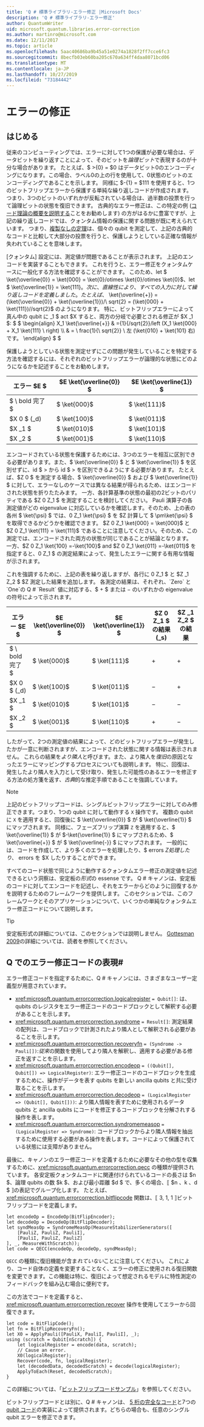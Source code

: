 ```yaml
---
title: 'Q # 標準ライブラリ-エラー修正 |Microsoft Docs'
description: 'Q # 標準ライブラリ-エラー修正'
author: QuantumWriter
uid: microsoft.quantum.libraries.error-correction
ms.author: martinro@microsoft.com
ms.date: 12/11/2017
ms.topic: article
ms.openlocfilehash: 5aac40686ba9b45a51e0274a1828f2ff7cce6fc3
ms.sourcegitcommit: 8becfb03eb60ba205c670a634ff4daa8071bcd06
ms.translationtype: MT
ms.contentlocale: ja-JP
ms.lasthandoff: 10/27/2019
ms.locfileid: "73184442"
---
```

# <a name="error-correction"></a>エラーの修正 #

## <a name="introduction"></a>はじめる ##

従来のコンピューティングでは、エラーに対して1つの保護が必要な場合は、データビットを繰り返すことによって、そのビットを*論理ビット*で表現するのが十分な場合があります。
たとえば、$ >{0} = $0 はデータビット0のエンコーディングになります。この場合、ラベル0の上の行を使用して、0状態のビットのエンコーディングであることを示します。
同様に $-{1} = $111 を使用すると、1つのビットフリップエラーから保護する単純な繰り返しコードが作成されます。
つまり、3つのビットのいずれかが反転されている場合は、過半数の投票を行って論理ビットの状態を復旧できます。
古典的なエラー修正は、この特定の例 ([コード理論の概要を説明する](https://www.springer.com/us/book/9783540641339)ことをお勧めします) の方がはるかに豊富ですが、上記の繰り返しコードでは、クォンタム情報の保護に関する問題が既に考えられています。
つまり、[複製なしの定理](xref:microsoft.quantum.concepts.pauli#the-no-cloning-theorem)は、個々の qubit を測定して、上記の古典的なコードと比較して大部分の投票を行うと、保護しようとしている正確な情報が失われていることを意味します。

[クォンタム] 設定には、測定値が問題であることが表示されます。 上記のエンコードを実装することもできます。
これを行うと、エラー修正をクォンタムケースに一般化する方法を確認することができます。
このため、let $ \ket{\overline{0}} = \ket{000} = \ket{0}/otimes \ket{0}/otimes \ket{0}$、let $ \ket{\overline{1}} = \ket{111}$。
次に、直線性により、すべての入力に対して繰り返しコードを定義しました。たとえば、$ \ket{\overline{+}} = (\ket{\overline{0}} + \ket{\overline{1}})/\ sqrt{2} = (\ket{000} + \ket{111})//sqrt{2}$ のようになります。
特に、ビットフリップエラーによって真ん中の qubit に _1 $ act $X すると、両方の分岐で必要とされる修正が $X _1 $: $ $ \begin{align} X_1 \ket{\overline{+}} & ={1}{/sqrt{2}}/left (X_1 \ket{000} + X_1 \ket{111} \ right) \\\\ & = \ frac{1}{\ sqrt{2}} \ 左 (\ket{010} + \ket{101} 右) です。
\end{align} $ $

保護しようとしている状態を測定せずにこの問題が発生していることを特定する方法を確認するには、それぞれのビットフリップエラーが論理的な状態にどのようになるかを記述することをお勧めします。

| エラー $E $ | $E \ket{\overline{0}} $ | $E \ket{\overline{1}} $ |
| --- | --- | --- |
| $ \ bold 完了 $ | $ \ket{000}$ | $ \ket{111}$ |
| $X 0 $ (_d) | $ \ket{100}$ | $ \ket{011}$ |
| $X _1 $ | $ \ket{010}$ | $ \ket{101}$ |
| $X _2 $ | $ \ket{001}$ | $ \ket{110}$ |

エンコードされている状態を保護するためには、3つのエラーを相互に区別できる必要があります。また、$ \ket{\overline{0}} $ と $ \ket{\overline{1}} $ を区別せずに、id $ > から id $ > を区別できるようにする必要があります。
たとえば、$Z 0 $ を測定する場合、$ \ket{\overline{0}} $ および $ \ket{\overline{1}} $ に対して、エラーなしのケースでは異なる結果が得られるため、はエンコードされた状態を折りたたみます。
一方、各計算基準の状態の最初の2ビットのパリティである $Z 0 Z_1 $ を測定することを検討してください。
Pauli 演算子の各測定値がどの eigenvalue に対応しているかを確認します。そのため、上の表の各州 $ \ket{\psi} $ では、0 Z_1 \ket{\psi} $ を $Z 計算して $ \pm\ket{\psi} $ を取得できるかどうかを確認できます。
$Z 0 Z_1 \ket{000} = \ket{000}$ と $Z 0 Z_1 \ket{111} = \ket{111}$ であることに注意してください。そのため、この測定では、エンコードされた両方の状態が同じであることが結論となります。
一方、$Z 0 Z_1 \ket{100} =-\ket{100}$ and $Z 0 Z_1 \ket{011} =-\ket{011}$ を指定すると、0 Z_1 $ の測定結果によって、発生したエラーに関する有用な情報が示されます。

これを強調するために、上記の表を繰り返しますが、各行に 0 Z_1 $ と $Z _1 Z_2 $ $Z 測定した結果を追加します。
各測定の結果は、それぞれ、`Zero` と `One`の Q # `Result` 値に対応する、$ + $ または $-$ のいずれかの eigenvalue の符号によって示されます。

| エラー $E $ | $E \ket{\overline{0}} $ | $E \ket{\overline{1}} $ | $Z 0 Z_1 $ の結果 (_s) | $Z _1 Z_2 $ の結果 |
| --- | --- | --- | --- | --- |
| $ \ bold 完了 $ | $ \ket{000}$ | $ \ket{111}$ | $+$ | $+$ |
| $X 0 $ (_d) | $ \ket{100}$ | $ \ket{011}$ | $-$ | $+$ |
| $X _1 $ | $ \ket{010}$ | $ \ket{101}$ | $-$ | $-$ |
| $X _2 $ | $ \ket{001}$ | $ \ket{110}$ | $+$ | $-$ |

したがって、2つの測定値の結果によって、どのビットフリップエラーが発生したかが一意に判断されますが、エンコードされた状態に関する情報は表示されません。
これらの結果を*より隣人*と呼びます。また、より隣人を*復旧*の原因となったエラーにマッピングするプロセスについても説明します。
特に、回復は、発生したより隣人を入力として受け取り、発生した可能性のあるエラーを修正する方法の処方箋を返す、*古典*的な推定手順であることを強調しています。

> [!NOTE]
> 上記のビットフリップコードは、シングルビットフリップエラーに対してのみ修正できます。つまり、1つの qubit に対して動作する `X` 操作です。
> 複数の qubit に `X` を適用すると、回復後に $ \ket{\overline{0}} $ が $ \ket{\overline{1}} $ にマップされます。
> 同様に、フェーズフリップ演算 `Z` を適用すると、$ \ket{\overline{1}} $ が $-\ket{\overline{1}} $ にマップされるため、$ \ket{\overline{+}} $ が $ \ket{\overline{-}} $ にマップされます。
> 一般的には、コードを作成して、より多くのエラーを処理したり、$ errors $Z 処理したり、$ errors を $X したりすることができます。

すべてのコード状態で同じように動作するクォンタムエラー修正の測定値を記述できるという洞察は、安定板の*形式*の essense です。
Q # キャノンは、安定板のコードに対してエンコードを記述し、それをエラーからどのように回復するかを説明するためのフレームワークを提供します。
このセクションでは、このフレームワークとそのアプリケーションについて、いくつかの単純なクォンタムエラー修正コードについて説明します。

> [!TIP]
> 安定板形式の詳細については、このセクションでは説明しません。
> [Gottesman 2009](https://arxiv.org/abs/0904.2557)の詳細については、読者を参照してください。

## <a name="representing-error-correcting-codes-in-q"></a>Q でのエラー修正コードの表現# ##

エラー修正コードを指定するために、Q # キャノンには、さまざまなユーザー定義型が用意されています。

- <xref:microsoft.quantum.errorcorrection.logicalregister> `= Qubit[]`: は、qubits のレジスタをエラー修正コードのコードブロックとして解釈する必要があることを示します。
- <xref:microsoft.quantum.errorcorrection.syndrome> `= Result[]`: 測定結果の配列は、コードブロックで計測されたより隣人として解釈される必要があることを示します。
- <xref:microsoft.quantum.errorcorrection.recoveryfn> `= (Syndrome -> Pauli[])`:*従来*の関数を使用してより隣人を解釈し、適用する必要がある修正を返すことを示します。
- <xref:microsoft.quantum.errorcorrection.encodeop> `= ((Qubit[], Qubit[]) => LogicalRegister)`: エラー修正コードのコードブロックを生成するために、操作がデータを表す qubits を新しい ancilla qubits と共に受け取ることを示します。
- <xref:microsoft.quantum.errorcorrection.decodeop> `= (LogicalRegister => (Qubit[], Qubit[]))`: より隣人情報を表すために使用されるデータ qubits と ancilla qubits にコードを修正するコードブロックを分解されする操作を表します。
- <xref:microsoft.quantum.errorcorrection.syndromemeasop> `= (LogicalRegister => Syndrome)`: コードブロックからより隣人情報を抽出するために使用する必要がある操作を表します。コードによって保護されている状態には支障がありません。

最後に、キャノンのエラー修正コードを定義するために必要なその他の型を収集するために、<xref:microsoft.quantum.errorcorrection.qecc> の種類が提供されています。 各安定板クォンタムコードに関連付けられているコードの長さは $n $、論理 qubits の数 $k $、および最小距離 $d $ で、多くの場合、⟦ $n $、$k $、$d $ ⟧の表記でグループ化します。 たとえば、<xref:microsoft.quantum.errorcorrection.bitflipcode> 関数は、⟦ 3, 1, 1 ⟧ビットフリップコードを定義します。

```qsharp
let encodeOp = EncodeOp(BitFlipEncoder);
let decodeOp = DecodeOp(BitFlipDecoder);
let syndMeasOp = SyndromeMeasOp(MeasureStabilizerGenerators([
    [PauliZ, PauliZ, PauliI],
    [PauliI, PauliZ, PauliZ]
], _, MeasureWithScratch));
let code = QECC(encodeOp, decodeOp, syndMeasOp);
```

`QECC` の種類に復旧機能が含ま*れていない*ことに注意してください。
これにより、コード自体の定義を変更することなく、エラーの修正に使用される復旧関数を変更できます。この機能は特に、復旧によって想定されるモデルに特性測定のフィードバックを組み込む場合に便利です。

この方法でコードを定義すると、<xref:microsoft.quantum.errorcorrection.recover> 操作を使用してエラーから回復できます。

```qsharp
let code = BitFlipCode();
let fn = BitFlipRecoveryFn();
let X0 = ApplyPauli([PauliX, PauliI, PauliI], _);
using (scratch = Qubit[nScratch]) {
    let logicalRegister = encode(data, scratch);
    // Cause an error.
    X0(logicalRegister);
    Recover(code, fn, logicalRegister);
    let (decodedData, decodedScratch) = decode(logicalRegister);
    ApplyToEach(Reset, decodedScratch);
}
```

この詳細については、「[ビットフリップコードサンプル](https://github.com/Microsoft/Quantum/tree/master/Samples/src/BitFlipCode)」を参照してください。

ビットフリップコードとは別に、Q # キャノンは、 [5 桁の完全なコード](https://arxiv.org/abs/1305.08)と7つの[qubit コード](https://arxiv.org/abs/quant-ph/9705052)の実装によって提供されます。どちらの場合も、任意のシングル qubit エラーを修正できます。
